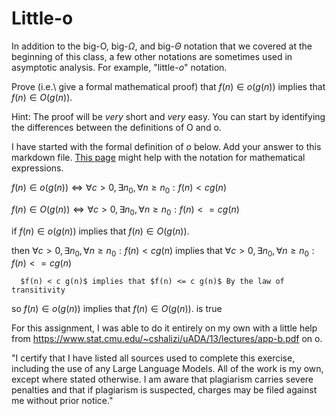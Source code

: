 # Little-o

In addition to the big-O, big-$\Omega$, and big-$\Theta$ notation that
we covered at the beginning of this class, a few other notations are sometimes
used in asymptotic analysis.  For example, "little-$o$" notation.

Prove (i.e.\ give a formal mathematical proof) that $f(n)\in o(g(n))$ implies
that $f(n)\in O(g(n))$.

Hint: The proof will be *very* short and *very* easy. You can start by
identifying the differences between the definitions of O and o.

I have started with the formal definition of $o$ below. Add your answer to this
markdown file. [This
page](https://docs.github.com/en/get-started/writing-on-github/working-with-advanced-formatting/writing-mathematical-expressions)
might help with the notation for mathematical expressions.

$f(n)\in o(g(n)) \iff \forall c>0, \exists n_0, \forall n\ge n_0: f(n) < c g(n)$

$f(n)\in O(g(n)) \iff \forall c>0, \exists n_0, \forall n\ge n_0: f(n) <= c g(n)$

if $f(n)\in o(g(n))$ implies that $f(n)\in O(g(n))$.

then $\forall c>0, \exists n_0, \forall n\ge n_0: f(n) < c g(n)$ implies that $\forall c>0, \exists n_0, \forall n\ge n_0: f(n) <= c g(n)$

      $f(n) < c g(n)$ implies that $f(n) <= c g(n)$ By the law of transitivity

so $f(n)\in o(g(n))$ implies
that $f(n)\in O(g(n))$.  is true


For this assignment, I was able to do it entirely on my own with a little help from https://www.stat.cmu.edu/~cshalizi/uADA/13/lectures/app-b.pdf on o.

"I certify that I have listed all sources used to complete this exercise, including the use of any Large Language Models. All of the work is my own, except where stated otherwise. I am aware that plagiarism carries severe penalties and that if plagiarism is suspected, charges may be filed against me without prior notice."

